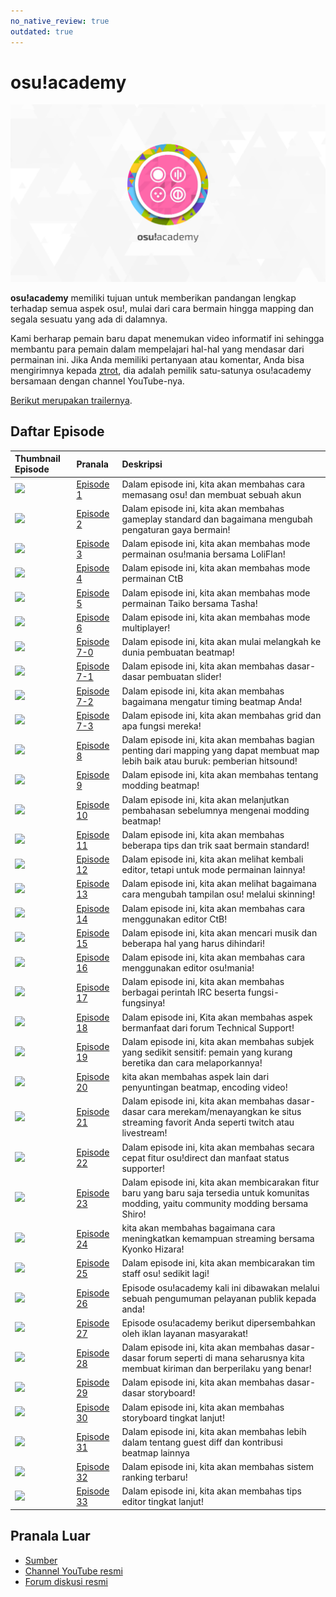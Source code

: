 ```yaml
---
no_native_review: true
outdated: true
---
```


# osu!academy

![Logo osu!academy](img/logo.png "Logo osu!academy")

**osu!academy** memiliki tujuan untuk memberikan pandangan lengkap terhadap semua aspek osu!, mulai dari cara bermain hingga mapping dan segala sesuatu yang ada di dalamnya.

Kami berharap pemain baru dapat menemukan video informatif ini sehingga membantu para pemain dalam mempelajari hal-hal yang mendasar dari permainan ini.
Jika Anda memiliki pertanyaan atau komentar, Anda bisa mengirimnya kepada [ztrot](https://osu.ppy.sh/users/6347), dia adalah pemilik satu-satunya osu!academy bersamaan dengan channel YouTube-nya.

[Berikut merupakan trailernya](https://www.youtube.com/watch?v=z5gy34k3RI0&feature=c4-overview&list=UUMeRgqzTfC5ja40B6kM6pdg).

## Daftar Episode

| Thumbnail Episode | Pranala | Deskripsi |
| :-- | :-- | :-- |
| ![](img/academy-1.png) | [Episode 1](https://www.youtube.com/watch?v=cz522ZAs5aQ) | Dalam episode ini, kita akan membahas cara memasang osu! dan membuat sebuah akun |
| ![](img/academy-2.png) | [Episode 2](https://www.youtube.com/watch?v=mswLEXK0eDk) | Dalam episode ini, kita akan membahas gameplay standard dan bagaimana mengubah pengaturan gaya bermain! |
| ![](img/academy-3.png) | [Episode 3](https://www.youtube.com/watch?v=UAomychlbic) | Dalam episode ini, kita akan membahas mode permainan osu!mania bersama LoliFlan! |
| ![](img/academy-4.png) | [Episode 4](https://www.youtube.com/watch?v=6WKZE2HPOK8) | Dalam episode ini, kita akan membahas mode permainan CtB |
| ![](img/academy-5.png) | [Episode 5](https://www.youtube.com/watch?v=f_uSO2ESCRI) | Dalam episode ini, kita akan membahas mode permainan Taiko bersama Tasha! |
| ![](img/academy-6.png) | [Episode 6](https://www.youtube.com/watch?v=cyYRl-a5xII) | Dalam episode ini, kita akan membahas mode multiplayer! |
| ![](img/academy-7-0.png) | [Episode 7-0](https://www.youtube.com/watch?v=WKS8Zhut9XU) | Dalam episode ini, kita akan mulai melangkah ke dunia pembuatan beatmap! |
| ![](img/academy-7-1.png) | [Episode 7-1](https://www.youtube.com/watch?v=RKLanv4pvJc) | Dalam episode ini, kita akan membahas dasar-dasar pembuatan slider! |
| ![](img/academy-7-2.png) | [Episode 7-2](https://www.youtube.com/watch?v=8nsbrOhLE9w) | Dalam episode ini, kita akan membahas bagaimana mengatur timing beatmap Anda! |
| ![](img/academy-7-3.png) | [Episode 7-3](https://www.youtube.com/watch?v=MhIuPvQjLbU) | Dalam episode ini, kita akan membahas grid dan apa fungsi mereka! |
| ![](img/academy-8.png) | [Episode 8](https://www.youtube.com/watch?v=PFEYlQfiJHQ) | Dalam episode ini, kita akan membahas bagian penting dari mapping yang dapat membuat map lebih baik atau buruk: pemberian hitsound! |
| ![](img/academy-9.png) | [Episode 9](https://www.youtube.com/watch?v=bTGBspoMFVA) | Dalam episode ini, kita akan membahas tentang modding beatmap! |
| ![](img/academy-10.png) | [Episode 10](https://www.youtube.com/watch?v=bTGBspoMFVA) | Dalam episode ini, kita akan melanjutkan pembahasan sebelumnya mengenai modding beatmap! |
| ![](img/academy-11.png) | [Episode 11](https://www.youtube.com/watch?v=j8fpJKCjTvM) | Dalam episode ini, kita akan membahas beberapa tips dan trik saat bermain standard! |
| ![](img/academy-12.png) | [Episode 12](https://www.youtube.com/watch?v=8reEFNk5kQY) | Dalam episode ini, kita akan melihat kembali editor, tetapi untuk mode permainan lainnya! |
| ![](img/academy-13.png) | [Episode 13](https://www.youtube.com/watch?v=oUvCBsGyTtw) | Dalam episode ini, kita akan melihat bagaimana cara mengubah tampilan osu! melalui skinning! |
| ![](img/academy-14.png) | [Episode 14](https://www.youtube.com/watch?v=dyDMyB9D420) | Dalam episode ini, kita akan membahas cara menggunakan editor CtB! |
| ![](img/academy-15.png) | [Episode 15](https://www.youtube.com/watch?v=muu3HkG38kk) | Dalam episode ini, kita akan mencari musik dan beberapa hal yang harus dihindari! |
| ![](img/academy-16.png) | [Episode 16](https://www.youtube.com/watch?v=uTnO_7bMV44) | Dalam episode ini, kita akan membahas cara menggunakan editor osu!mania! |
| ![](img/academy-17.png) | [Episode 17](https://www.youtube.com/watch?v=yWqRJZ5FX5Y) | Dalam episode ini, kita akan membahas berbagai perintah IRC beserta fungsi-fungsinya! |
| ![](img/academy-18.png) | [Episode 18](https://www.youtube.com/watch?v=Ywu3PZGYPxs) | Dalam episode ini, Kita akan membahas aspek bermanfaat dari forum Technical Support! |
| ![](img/academy-19.png) | [Episode 19](https://www.youtube.com/watch?v=ZoBAZCl9wXY) | Dalam episode ini, kita akan membahas subjek yang sedikit sensitif: pemain yang kurang beretika dan cara melaporkannya! |
| ![](img/academy-20.png) | [Episode 20](https://www.youtube.com/watch?v=exyuI9lv_OI) | kita akan membahas aspek lain dari penyuntingan beatmap, encoding video! |
| ![](img/academy-21.png) | [Episode 21](https://www.youtube.com/watch?v=59Tm9LvYk3Q) | Dalam episode ini, kita akan membahas dasar-dasar cara merekam/menayangkan ke situs streaming favorit Anda seperti twitch atau livestream! |
| ![](img/academy-22.png) | [Episode 22](https://www.youtube.com/watch?v=ec0pLh4U8eY) | Dalam episode ini, kita akan membahas secara cepat fitur osu!direct dan manfaat status supporter! |
| ![](img/academy-23.png) | [Episode 23](https://www.youtube.com/watch?v=MxlB__wjt9A) | Dalam episode ini, kita akan membicarakan fitur baru yang baru saja tersedia untuk komunitas modding, yaitu community modding bersama Shiro! |
| ![](img/academy-24.png) | [Episode 24](https://www.youtube.com/watch?v=pq33jvMitRk) | kita akan membahas bagaimana cara meningkatkan kemampuan streaming bersama Kyonko Hizara! |
| ![](img/academy-25.png) | [Episode 25](https://www.youtube.com/watch?v=sgcdrxevAT4) | Dalam episode ini, kita akan membicarakan tim staff osu! sedikit lagi! |
| ![](img/academy-26.png) | [Episode 26](https://www.youtube.com/watch?v=y61v2QCHlpY) | Episode osu!academy kali ini dibawakan melalui sebuah pengumuman pelayanan publik kepada anda! |
| ![](img/academy-27.png) | [Episode 27](https://www.youtube.com/watch?v=nXWA1Qh9bT8) | Episode osu!academy berikut dipersembahkan oleh iklan layanan masyarakat! |
| ![](img/academy-28.png) | [Episode 28](https://www.youtube.com/watch?v=PEZFOM8NKtw) | Dalam episode ini, kita akan membahas dasar-dasar forum seperti di mana seharusnya kita membuat kiriman dan berperilaku yang benar! |
| ![](img/academy-29.png) | [Episode 29](https://www.youtube.com/watch?v=uvCRwcyJ4TA) | Dalam episode ini, kita akan membahas dasar-dasar storyboard! |
| ![](img/academy-30.png) | [Episode 30](https://www.youtube.com/watch?v=EvICgPuOylk) | Dalam episode ini, kita akan membahas storyboard tingkat lanjut! |
| ![](img/academy-31.png) | [Episode 31](https://www.youtube.com/watch?v=s2ZK4o8V5tI) | Dalam episode ini, kita akan membahas lebih dalam tentang guest diff dan kontribusi beatmap lainnya |
| ![](img/academy-32.png) | [Episode 32](https://www.youtube.com/watch?v=wa_hNegtBw0) | Dalam episode ini, kita akan membahas sistem ranking terbaru! |
| ![](img/academy-33.png) | [Episode 33](https://www.youtube.com/watch?v=_-Xke2bqzok) | Dalam episode ini, kita akan membahas tips editor tingkat lanjut! |

## Pranala Luar

- [Sumber](https://osu.ppy.sh/home/news/2013-12-19-introducing-the-osu-academy)
- [Channel YouTube resmi](https://www.youtube.com/user/osuacademy/videos)
- [Forum diskusi resmi](https://osu.ppy.sh/community/forums/topics/169707)
